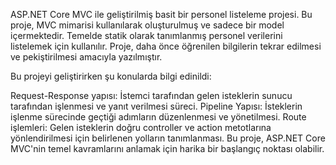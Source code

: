 ASP.NET Core MVC ile geliştirilmiş basit bir personel listeleme projesi. Bu proje, MVC mimarisi kullanılarak oluşturulmuş ve sadece bir model içermektedir. Temelde statik olarak tanımlanmış personel verilerini listelemek için kullanılır. Proje, daha önce öğrenilen bilgilerin tekrar edilmesi ve pekiştirilmesi amacıyla yazılmıştır.

Bu projeyi geliştirirken şu konularda bilgi edinildi:

Request-Response yapısı: İstemci tarafından gelen isteklerin sunucu tarafından işlenmesi ve yanıt verilmesi süreci.
Pipeline Yapısı: İsteklerin işlenme sürecinde geçtiği adımların düzenlenmesi ve yönetilmesi.
Route işlemleri: Gelen isteklerin doğru controller ve action metotlarına yönlendirilmesi için belirlenen yolların tanımlanması.
Bu proje, ASP.NET Core MVC'nin temel kavramlarını anlamak için harika bir başlangıç noktası olabilir.
